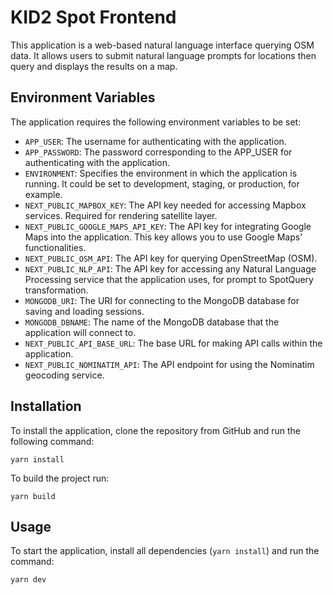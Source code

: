 # KID2 Spot Frontend

This application is a web-based natural language interface querying OSM data. It allows users to submit natural language prompts for locations then query and displays the results on a map.

## Environment Variables

The application requires the following environment variables to be set:

- `APP_USER`: The username for authenticating with the application.
- `APP_PASSWORD`: The password corresponding to the APP_USER for authenticating with the application.
- `ENVIRONMENT`: Specifies the environment in which the application is running. It could be set to development, staging, or production, for example.
- `NEXT_PUBLIC_MAPBOX_KEY`: The API key needed for accessing Mapbox services. Required for rendering satellite layer.
- `NEXT_PUBLIC_GOOGLE_MAPS_API_KEY`: The API key for integrating Google Maps into the application. This key allows you to use Google Maps' functionalities.
- `NEXT_PUBLIC_OSM_API`: The API key for querying OpenStreetMap (OSM).
- `NEXT_PUBLIC_NLP_API`: The API key for accessing any Natural Language Processing service that the application uses, for prompt to SpotQuery transformation.
- `MONGODB_URI`: The URI for connecting to the MongoDB database for saving and loading sessions.
- `MONGODB_DBNAME`: The name of the MongoDB database that the application will connect to.
- `NEXT_PUBLIC_API_BASE_URL`: The base URL for making API calls within the application.
- `NEXT_PUBLIC_NOMINATIM_API`: The API endpoint for using the Nominatim geocoding service.

## Installation

To install the application, clone the repository from GitHub and run the following command:

`yarn install`

To build the project run:

`yarn build`

## Usage

To start the application, install all dependencies (`yarn install`) and run the command:

`yarn dev`
